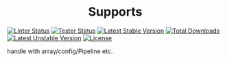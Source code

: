 <h1 align="center">Supports</h1>

[![Linter Status](https://github.com/yansongda/supports/workflows/Coding%20Style/badge.svg)](https://github.com/yansongda/supports/actions) 
[![Tester Status](https://github.com/yansongda/supports/workflows/tester/badge.svg)](https://github.com/yansongda/supports/actions) 
[![Latest Stable Version](https://poser.pugx.org/yansongda/supports/v/stable)](https://packagist.org/packages/yansongda/supports)
[![Total Downloads](https://poser.pugx.org/yansongda/supports/downloads)](https://packagist.org/packages/yansongda/supports)
[![Latest Unstable Version](https://poser.pugx.org/yansongda/supports/v/unstable)](https://packagist.org/packages/yansongda/supports)
[![License](https://poser.pugx.org/yansongda/supports/license)](https://packagist.org/packages/yansongda/supports)


handle with array/config/Pipeline etc.

